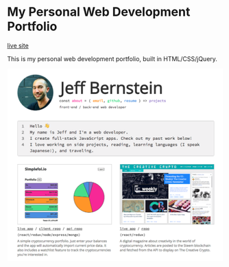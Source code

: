 # My Personal Web Development Portfolio

[live site](https://jeffbernstein.io/)

This is my personal web development portfolio, built in HTML/CSS/jQuery.

![portfolio](portfolio.png)
